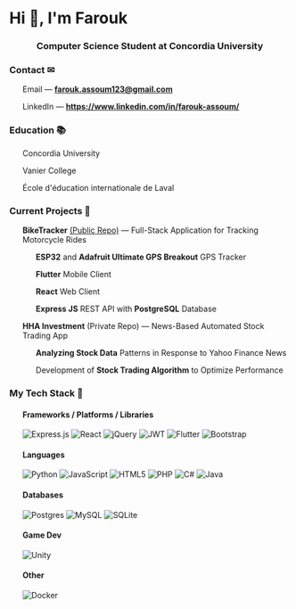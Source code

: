 <h1>Hi 👋, I'm Farouk</h1>

<h3 align="center">Computer Science Student at Concordia University</h3>

<h3>Contact ✉</h3>

<ul>

Email — **farouk.assoum123@gmail.com**

LinkedIn — **https://www.linkedin.com/in/farouk-assoum/**

</ul>

<h3>Education 📚</h3>

<ul>

Concordia University

Vanier College

École d'éducation internationale de Laval

</ul>

<h3>Current Projects 📁</h3>

<ul>

**BikeTracker** <a href="https://github.com/frouque/BikeTracker">(Public Repo)</a> — Full-Stack Application for Tracking Motorcycle Rides

<ul>

**ESP32** and **Adafruit Ultimate GPS Breakout** GPS Tracker

**Flutter** Mobile Client

**React** Web Client

**Express JS** REST API with **PostgreSQL** Database

</ul>

**HHA Investment** (Private Repo) — News-Based Automated Stock Trading App

<ul>

**Analyzing Stock Data** Patterns in Response to Yahoo Finance News

Development of **Stock Trading Algorithm** to Optimize Performance

</ul>

</ul>

<h3>My Tech Stack 🧰</h3>

<ul>

<h4>Frameworks / Platforms / Libraries</h4>

![Express.js](https://img.shields.io/badge/express.js-%23404d59.svg?style=for-the-badge&logo=express&logoColor=%2361DAFB)
![React](https://img.shields.io/badge/react-%2320232a.svg?style=for-the-badge&logo=react&logoColor=%2361DAFB)
![jQuery](https://img.shields.io/badge/jquery-%230769AD.svg?style=for-the-badge&logo=jquery&logoColor=white)
![JWT](https://img.shields.io/badge/JWT-black?style=for-the-badge&logo=JSON%20web%20tokens)
![Flutter](https://img.shields.io/badge/Flutter-%2302569B.svg?style=for-the-badge&logo=Flutter&logoColor=white)
![Bootstrap](https://img.shields.io/badge/bootstrap-%238511FA.svg?style=for-the-badge&logo=bootstrap&logoColor=white)

<h4>Languages</h4>

![Python](https://img.shields.io/badge/python-3670A0?style=for-the-badge&logo=python&logoColor=ffdd54)
![JavaScript](https://img.shields.io/badge/javascript-%23323330.svg?style=for-the-badge&logo=javascript&logoColor=%23F7DF1E)
![HTML5](https://img.shields.io/badge/html5-%23E34F26.svg?style=for-the-badge&logo=html5&logoColor=white)
![PHP](https://img.shields.io/badge/php-%23777BB4.svg?style=for-the-badge&logo=php&logoColor=white)
![C#](https://img.shields.io/badge/c%23-%23239120.svg?style=for-the-badge&logo=csharp&logoColor=white)
![Java](https://img.shields.io/badge/java-%23ED8B00.svg?style=for-the-badge&logo=openjdk&logoColor=white)

<h4>Databases</h4>

![Postgres](https://img.shields.io/badge/postgres-%23316192.svg?style=for-the-badge&logo=postgresql&logoColor=white)
![MySQL](https://img.shields.io/badge/mysql-4479A1.svg?style=for-the-badge&logo=mysql&logoColor=white)
![SQLite](https://img.shields.io/badge/sqlite-%2307405e.svg?style=for-the-badge&logo=sqlite&logoColor=white)

<h4>Game Dev</h4>

![Unity](https://img.shields.io/badge/unity-%23000000.svg?style=for-the-badge&logo=unity&logoColor=white)

<h4>Other</h4>

![Docker](https://img.shields.io/badge/docker-%230db7ed.svg?style=for-the-badge&logo=docker&logoColor=white)

<ul>
